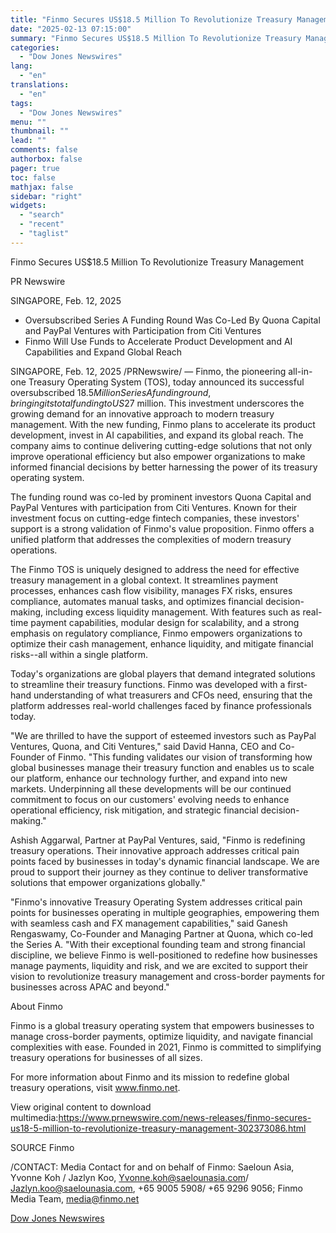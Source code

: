 ```yaml
---
title: "Finmo Secures US$18.5 Million To Revolutionize Treasury Management"
date: "2025-02-13 07:15:00"
summary: "Finmo Secures US$18.5 Million To Revolutionize Treasury ManagementPR NewswireSINGAPORE, Feb. 12, 2025Oversubscribed Series A Funding Round Was Co-Led By Quona Capital and PayPal Ventures with Participation from Citi Ventures Finmo Will Use Funds to Accelerate Product Development and AI Capabilities and Expand Global Reach SINGAPORE, Feb. 12, 2025 /PRNewswire/ —..."
categories:
  - "Dow Jones Newswires"
lang:
  - "en"
translations:
  - "en"
tags:
  - "Dow Jones Newswires"
menu: ""
thumbnail: ""
lead: ""
comments: false
authorbox: false
pager: true
toc: false
mathjax: false
sidebar: "right"
widgets:
  - "search"
  - "recent"
  - "taglist"
---
```


Finmo Secures US$18.5 Million To Revolutionize Treasury Management

PR Newswire

SINGAPORE, Feb. 12, 2025

* Oversubscribed Series A Funding Round Was Co-Led By Quona Capital and PayPal Ventures with Participation from Citi Ventures
* Finmo Will Use Funds to Accelerate Product Development and AI Capabilities and Expand Global Reach

SINGAPORE, Feb. 12, 2025 /PRNewswire/ — Finmo, the pioneering all-in-one Treasury Operating System (TOS), today announced its successful oversubscribed $18.5 Million Series A funding round, bringing its total funding to US$27 million. This investment underscores the growing demand for an innovative approach to modern treasury management. With the new funding, Finmo plans to accelerate its product development, invest in AI capabilities, and expand its global reach. The company aims to continue delivering cutting-edge solutions that not only improve operational efficiency but also empower organizations to make informed financial decisions by better harnessing the power of its treasury operating system.

The funding round was co-led by prominent investors Quona Capital and PayPal Ventures with participation from Citi Ventures. Known for their investment focus on cutting-edge fintech companies, these investors' support is a strong validation of Finmo's value proposition. Finmo offers a unified platform that addresses the complexities of modern treasury operations.

The Finmo TOS is uniquely designed to address the need for effective treasury management in a global context. It streamlines payment processes, enhances cash flow visibility, manages FX risks, ensures compliance, automates manual tasks, and optimizes financial decision-making, including excess liquidity management. With features such as real-time payment capabilities, modular design for scalability, and a strong emphasis on regulatory compliance, Finmo empowers organizations to optimize their cash management, enhance liquidity, and mitigate financial risks--all within a single platform.

Today's organizations are global players that demand integrated solutions to streamline their treasury functions. Finmo was developed with a first-hand understanding of what treasurers and CFOs need, ensuring that the platform addresses real-world challenges faced by finance professionals today.

"We are thrilled to have the support of esteemed investors such as PayPal Ventures, Quona, and Citi Ventures," said David Hanna, CEO and Co-Founder of Finmo. "This funding validates our vision of transforming how global businesses manage their treasury function and enables us to scale our platform, enhance our technology further, and expand into new markets. Underpinning all these developments will be our continued commitment to focus on our customers' evolving needs to enhance operational efficiency, risk mitigation, and strategic financial decision-making."

Ashish Aggarwal, Partner at PayPal Ventures, said, "Finmo is redefining treasury operations. Their innovative approach addresses critical pain points faced by businesses in today's dynamic financial landscape. We are proud to support their journey as they continue to deliver transformative solutions that empower organizations globally."

"Finmo's innovative Treasury Operating System addresses critical pain points for businesses operating in multiple geographies, empowering them with seamless cash and FX management capabilities," said Ganesh Rengaswamy, Co-Founder and Managing Partner at Quona, which co-led the Series A. "With their exceptional founding team and strong financial discipline, we believe Finmo is well-positioned to redefine how businesses manage payments, liquidity and risk, and we are excited to support their vision to revolutionize treasury management and cross-border payments for businesses across APAC and beyond."

About Finmo

Finmo is a global treasury operating system that empowers businesses to manage cross-border payments, optimize liquidity, and navigate financial complexities with ease. Founded in 2021, Finmo is committed to simplifying treasury operations for businesses of all sizes.

For more information about Finmo and its mission to redefine global treasury operations, visit www.finmo.net.

View original content to download multimedia:https://www.prnewswire.com/news-releases/finmo-secures-us18-5-million-to-revolutionize-treasury-management-302373086.html

SOURCE Finmo

/CONTACT: Media Contact for and on behalf of Finmo: Saeloun Asia, Yvonne Koh / Jazlyn Koo, Yvonne.koh@saelounasia.com/ Jazlyn.koo@saelounasia.com, +65 9005 5908/ +65 9296 9056; Finmo Media Team, media@finmo.net

[Dow Jones Newswires](https://www.tradingview.com/news/DJN_DN20250212016180:0/)
